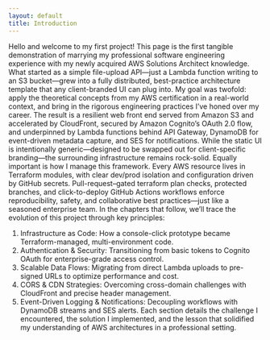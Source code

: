 ```yaml
---
layout: default
title: Introduction
---
```


Hello and welcome to my first project! This page is the first tangible demonstration of marrying my professional software engineering experience with my newly acquired AWS Solutions Architect knowledge. What started as a simple file-upload API—just a Lambda function writing to an S3 bucket—grew into a fully distributed, best-practice architecture template that any client-branded UI can plug into.
My goal was twofold: apply the theoretical concepts from my AWS certification in a real-world context, and bring in the rigorous engineering practices I’ve honed over my career. The result is a resilient web front end served from Amazon S3 and accelerated by CloudFront, secured by Amazon Cognito’s OAuth 2.0 flow, and underpinned by Lambda functions behind API Gateway, DynamoDB for event-driven metadata capture, and SES for notifications. While the static UI is intentionally generic—designed to be swapped out for client-specific branding—the surrounding infrastructure remains rock-solid.
Equally important is how I manage this framework. Every AWS resource lives in Terraform modules, with clear dev/prod isolation and configuration driven by GitHub secrets. Pull-request–gated terraform plan checks, protected branches, and click-to-deploy GitHub Actions workflows enforce reproducibility, safety, and collaborative best practices—just like a seasoned enterprise team.
In the chapters that follow, we’ll trace the evolution of this project through key principles:
1.	Infrastructure as Code: How a console-click prototype became Terraform-managed, multi-environment code.
2.	Authentication & Security: Transitioning from basic tokens to Cognito OAuth for enterprise-grade access control.
3.	Scalable Data Flows: Migrating from direct Lambda uploads to pre-signed URLs to optimize performance and cost.
4.	CORS & CDN Strategies: Overcoming cross-domain challenges with CloudFront and precise header management.
5.	Event-Driven Logging & Notifications: Decoupling workflows with DynamoDB streams and SES alerts.
Each section details the challenge I encountered, the solution I implemented, and the lesson that solidified my understanding of AWS architectures in a professional setting.

